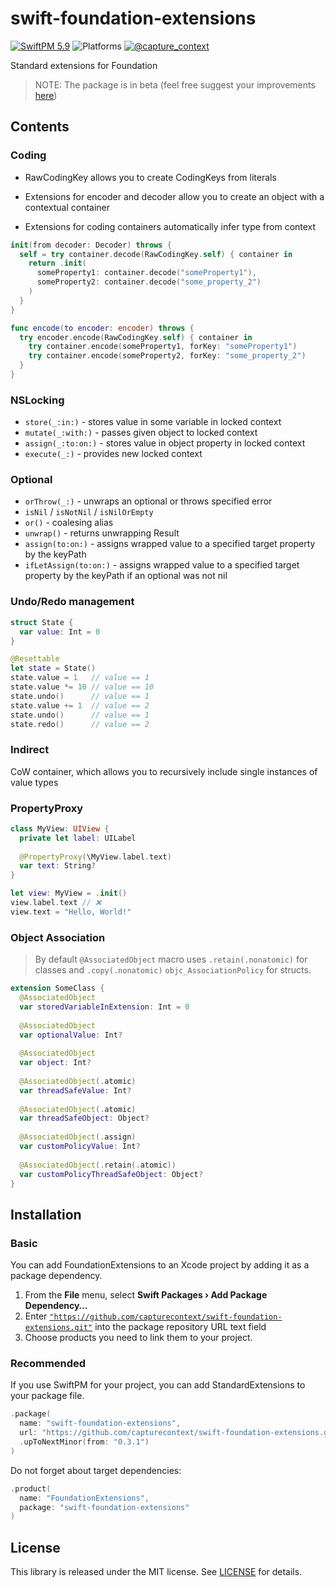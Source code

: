 # swift-foundation-extensions

[![SwiftPM 5.9](https://img.shields.io/badge/swiftpm-5.9-ED523F.svg?style=flat)](https://swift.org/download/) ![Platforms](https://img.shields.io/badge/Platforms-iOS_13_|_macOS_10.15_|_tvOS_14_|_watchOS_7-ED523F.svg?style=flat) [![@capture_context](https://img.shields.io/badge/contact-@capturecontext-1DA1F2.svg?style=flat&logo=twitter)](https://twitter.com/capture_context) 

Standard extensions for Foundation

> NOTE: The package is in beta (feel free suggest your improvements [here](https://github.com/capturecontext/swift-foundation-extensions/discussions/1))

## Contents

### Coding

- RawCodingKey allows you to create CodingKeys from literals

- Extensions for encoder and decoder allow you to create an object with a contextual container

- Extensions for coding containers automatically infer type from context

```swift
init(from decoder: Decoder) throws {
  self = try container.decode(RawCodingKey.self) { container in
    return .init(
      someProperty1: container.decode("someProperty1"),
      someProperty2: container.decode("some_property_2")
    )
  }
}

func encode(to encoder: encoder) throws {
  try encoder.encode(RawCodingKey.self) { container in
    try container.encode(someProperty1, forKey: "someProperty1")
    try container.encode(someProperty2, forKey: "some_property_2")
  }
}
```

### NSLocking

- `store(_:in:)` - stores value in some variable in locked context
- `mutate(_:with:)` - passes given object to locked context
- `assign(_:to:on:)` - stores value in object property in locked context
- `execute(_:)` - provides new locked context

### Optional

- `orThrow(_:)` - unwraps an optional or throws specified error
- `isNil` / `isNotNil` / `isNilOrEmpty`
- `or()` - coalesing alias
- `unwrap()` - returns unwrapping Result
- `assign(to:on:)` - assigns wrapped value to a specified target property by the keyPath
- `ifLetAssign(to:on:)` - assigns wrapped value to a specified target property by the keyPath if an optional was not nil

### Undo/Redo management

```swift
struct State {
  var value: Int = 0
}

@Resettable
let state = State()
state.value = 1   // value == 1
state.value *= 10 // value == 10
state.undo()      // value == 1
state.value += 1  // value == 2
state.undo()      // value == 1
state.redo()      // value == 2
```

### Indirect

CoW container, which allows you to recursively include single instances of value types

### PropertyProxy

```swift
class MyView: UIView {
  private let label: UILabel
  
  @PropertyProxy(\MyView.label.text)
  var text: String?
}

let view: MyView = .init()
view.label.text // ❌
view.text = "Hello, World!"
```

### Object Association

> By default `@AssociatedObject` macro uses `.retain(.nonatomic)` for classes and `.copy(.nonatomic)` `objc_AssociationPolicy` for structs.

```swift
extension SomeClass {
  @AssociatedObject
  var storedVariableInExtension: Int = 0
  
  @AssociatedObject
  var optionalValue: Int?
  
  @AssociatedObject
  var object: Int?
    
  @AssociatedObject(.atomic)
  var threadSafeValue: Int?
    
  @AssociatedObject(.atomic)
  var threadSafeObject: Object?
    
  @AssociatedObject(.assign)
  var customPolicyValue: Int?
    
  @AssociatedObject(.retain(.atomic))
  var customPolicyThreadSafeObject: Object?
}
```

## Installation

### Basic

You can add FoundationExtensions to an Xcode project by adding it as a package dependency.

1. From the **File** menu, select **Swift Packages › Add Package Dependency…**
2. Enter [`"https://github.com/capturecontext/swift-foundation-extensions.git"`](https://github.com/capturecontext/swift-foundation-extensions.git) into the package repository URL text field
3. Choose products you need to link them to your project.

### Recommended

If you use SwiftPM for your project, you can add StandardExtensions to your package file.

```swift
.package(
  name: "swift-foundation-extensions",
  url: "https://github.com/capturecontext/swift-foundation-extensions.git", 
  .upToNextMinor(from: "0.3.1")
)
```

Do not forget about target dependencies:

```swift
.product(
  name: "FoundationExtensions", 
  package: "swift-foundation-extensions"
)
```

## License

This library is released under the MIT license. See [LICENSE](LICENSE) for details.
